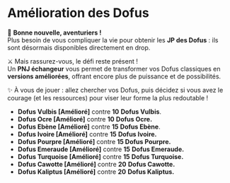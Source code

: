 # Amélioration des Dofus

🎉 **Bonne nouvelle, aventuriers !**\
Plus besoin de vous compliquer la vie pour obtenir les **JP des Dofus** : ils sont désormais disponibles directement en drop.

⚔️ Mais rassurez-vous, le défi reste présent !\
Un **PNJ échangeur** vous permet de transformer vos Dofus classiques en **versions améliorées**, offrant encore plus de puissance et de possibilités.

✨ À vous de jouer : allez chercher vos Dofus, puis décidez si vous avez le courage (et les ressources) pour viser leur forme la plus redoutable !



* **Dofus Vulbis \[Amélioré]** contre **10** **Dofus Vulbis**.
* **Dofus Ocre \[Amélioré]** contre **10** **Dofus Ocre.**
* **Dofus Ebène \[Amélioré]** contre **15** **Dofus Ebène**.
* **Dofus Ivoire \[Amélioré]** contre **15** **Dofus Ivoire.**
* **Dofus Pourpre \[Amélioré]** contre **15 Dofus Pourpre.**
* **Dofus Emeraude \[Amélioré]** contre **15** **Dofus Emeraude.**
* **Dofus Turquoise \[Amélioré]** contre **15** **Dofus Turquoise.**
* **Dofus Cawotte \[Amélioré]** contre **20** **Dofus Cawotte.**
* **Dofus Kaliptus \[Amélioré]** contre **20** **Dofus Kaliptus.**

